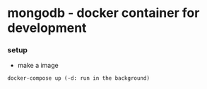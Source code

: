 # mongodb - docker container for development

### setup
- make a image
```
docker-compose up (-d: run in the background)
```